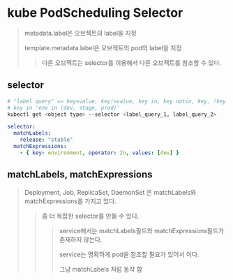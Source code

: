 # kube PodScheduling Selector

> metadata.label은 오브젝트의 label을 지정
>
> template.metadata.label은 오브젝트의 pod의 label을 지정
>
> > 다른 오브젝트는 selector를 이용해서 다른 오브젝트를 참조할 수 있다.

## selector

```sh
# "label query" => key=value, key!=value, key in, key notin, key, !key
# key in 'env in (dev, stage, prod)'
kubectl get <object type> --selector <label_query_1, label_query_2>
```

```yaml
selector:
  matchLabels:
    release: "stable"
  matchExpressions:
    - { key: environment, operator: In, values: [dev] }
```

## matchLabels, matchExpressions

> Deployment, Job, ReplicaSet, DaemonSet 은 matchLabels와 matchExpressions를 가지고 있다.
>
> > 좀 더 복잡한 selector를 만들 수 있다.
> >
> > > service에서는 matchLabels필드와 matchExpressions필드가 존재하지 않는다.
> > >
> > > service는 명확하게 pod을 참조할 필요가 있어서 이다.
> > >
> > > 그냥 matchLabels 처럼 동작 함
